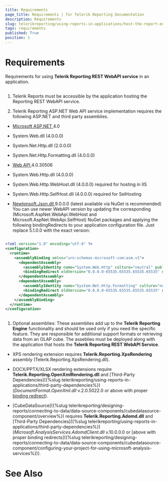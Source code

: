 ```yaml
---
title: Requirements
page_title: Requirements | for Telerik Reporting Documentation
description: Requirements
slug: telerikreporting/using-reports-in-applications/host-the-report-engine-remotely/telerik-reporting-rest-services/asp.net-web-api-implementation/requirements
tags: requirements
published: True
position: 1
---
```


# Requirements



Requirements for using __Telerik Reporting REST WebAPI service__ in an application.
      

## 

1. Telerik Reports must be accessible by the application hosting the Reporting REST WebAPI service.
            

1. Telerik Reporting ASP.NET Web API service implementation requires
              the following ASP.NET and third party assemblies.
            

* [Microsoft ASP.NET ](http://www.asp.net/)                  4.0
                

* System.Web.dll (4.0.0.0)
                    

* System.Net.Http.dll (2.0.0.0)
                    

* System.Net.Http.Formatting.dll (4.0.0.0)
                    

* [                          Web API
                        ](                          http://www.asp.net/web-api
                        )                      4.0.30506
                    

* System.Web.Http.dll (4.0.0.0)
                        

* System.Web.Http.WebHost.dll (4.0.0.0) required for hosting in IIS
                        

* System.Web.Http.SelfHost.dll (4.0.0.0) required for SelHosting
                        

* [                      Newtonsoft.Json.dll
                    ](                      http://json.codeplex.com/
                    )                  9.0.0.0 (latest available via NuGet is recommended)
                You can use newer WebAPI version by updating the corresponding (Microsoft.AspNet.WebApi.WebHost and Microsoft.AspNet.WebApi.SelfHost) NuGet packages
              and applying the following bindingRedirects to your application configuration file. Just replace 5.1.0.0 with the exact version:
            

	
````xml

<?xml version="1.0" encoding="utf-8" ?>
<configuration>
  <runtime>
    <assemblyBinding xmlns="urn:schemas-microsoft-com:asm.v1">
      <dependentAssembly>
        <assemblyIdentity name="System.Web.Http" culture="neutral" publicKeyToken="31bf3856ad364e35"/>
        <bindingRedirect oldVersion="0.0.0.0-65535.65535.65535.65535" newVersion="5.1.0.0"/>
      </dependentAssembly>
      <dependentAssembly>
        <assemblyIdentity name="System.Net.Http.Formatting" culture="neutral" publicKeyToken="31bf3856ad364e35"/>
        <bindingRedirect oldVersion="0.0.0.0-65535.65535.65535.65535" newVersion="5.1.0.0"/>
      </dependentAssembly>
    </assemblyBinding>
  </runtime>
</configuration>
				              
````



1. Optional assemblies:
            These assemblies add up to the __Telerik Reporting Engine__ functionality and should be used only if you need the specific feature.
              They are responsible for additional support formats or retrieving data from an OLAP cube. The asseblies must be deployed along with the
              application that hosts the __Telerik Reporting REST WebAPI Service__.
            

* XPS rendering extension requires __Telerik.Reporting.XpsRendering__ assembly (Telerik.Reporting.XpsRendering.dll).
                

* DOCX/PPTX/XLSX rendering extensions require __Telerik.Reporting.OpenXmlRendering.dll__                  and [Third-Party Dependencies]({%slug telerikreporting/using-reports-in-applications/third-party-dependencies%}) (*DocumentFormat.OpenXml.dll* v.2.0.5022.0 or above with proper [binding redirect](http://msdn.microsoft.com/en-us/library/eftw1fys(v=vs.110).aspx)).
                

* [CubeDataSource]({%slug telerikreporting/designing-reports/connecting-to-data/data-source-components/cubedatasource-component/overview%}) requires
                  __Telerik.Reporting.Adomd.dll__ and [Third-Party Dependencies]({%slug telerikreporting/using-reports-in-applications/third-party-dependencies%})                  (*Microsoft.AnalysisServices.AdomdClient.dll* v.10.0.0.0 or [above with proper binding redirects]({%slug telerikreporting/designing-reports/connecting-to-data/data-source-components/cubedatasource-component/configuring-your-project-for-using-microsoft-analysis-services%})).
                

# See Also

